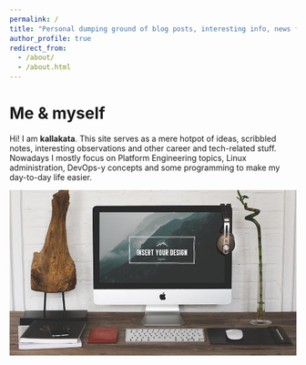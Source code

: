 ```yaml
---
permalink: /
title: "Personal dumping ground of blog posts, interesting info, news from the tech world and notes of various kinds :-)"
author_profile: true
redirect_from: 
  - /about/
  - /about.html
---
```

Me & myself
======
Hi! I am **kallakata**.
This site serves as a mere hotpot of ideas, scribbled notes, interesting observations and other career and tech-related stuff. Nowadays I mostly focus on Platform Engineering topics, Linux administration, DevOps-y concepts and some programming to make my day-to-day life easier.

![Say hello!](/images/foo-bar-identity.jpg)